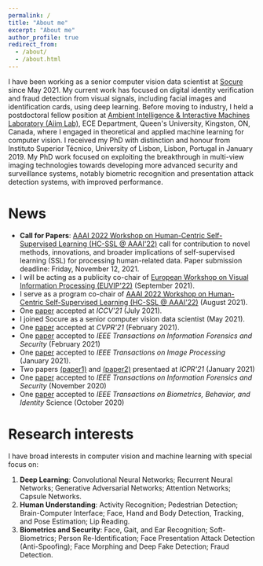 ```yaml
---
permalink: /
title: "About me"
excerpt: "About me"
author_profile: true
redirect_from: 
  - /about/
  - /about.html
---
```


I have been working as a senior computer vision data scientist at [Socure](https://https://www.socure.com/) since May 2021. My current work has focused on digital identity verification and fraud detection from visual signals, including facial images and identification cards, using deep learning. Before moving to industry, I held a postdoctoral fellow position at [Ambient Intelligence & Interactive Machines Laboratory (Aiim Lab)](http://www.aiimlab.com/index.html), ECE Department, Queen's University, Kingston, ON, Canada, where I engaged in theoretical and applied machine learning for computer vision. I received my PhD with distinction and honour from Instituto Superior Técnico, University of Lisbon, Lisbon, Portugal in January 2019. My PhD work focused on exploiting the breakthrough in multi-view imaging technologies towards developing more advanced security and surveillance systems, notably biometric recognition and presentation attack detection systems, with improved performance.


News
======
* <b>Call for Papers</b>: [AAAI 2022 Workshop on Human-Centric Self-Supervised Learning (HC-SSL @ AAAI'22)](https://hcssl.github.io/AAAI-22/pages/call-for-papers.html) call for contribution to novel methods, innovations, and broader implications of self-supervised learning (SSL) for processing human-related data. Paper submission deadline: Friday, November 12, 2021.
* I will be acting as a publicity co-chair of [European Workshop on Visual Information Processing (EUVIP'22)](https://euvip2022.org/)  (September 2021).
* I serve as a program co-chair of [AAAI 2022 Workshop on Human-Centric Self-Supervised Learning (HC-SSL @ AAAI'22)](https://hcssl.github.io/AAAI-22/pages/call-for-papers.html)  (August 2021).
* One [paper](https://arxiv.org/abs/2104.02424) accepted at <i>ICCV'21</i> (July 2021).
* I joined Socure as a senior computer vision data scientist (May 2021).
* One [paper](https://openaccess.thecvf.com/content/CVPR2021/html/Sepas-Moghaddam_Multi-Perspective_LSTM_for_Joint_Visual_Representation_Learning_CVPR_2021_paper.html) accepted at <i>CVPR'21</i> (February 2021).
* One [paper](https://ieeexplore.ieee.org/abstract/document/9330625) accepted to <i>IEEE Transactions on Information Forensics and Security</i> (February 2021)
* One [paper](https://ieeexplore.ieee.org/abstract/document/9343707) accepted to <i>IEEE Transactions on Image Processing</i> (January 2021).
* Two papers [(paper1)](https://ieeexplore.ieee.org/abstract/document/9412517) and [(paper2)](https://ieeexplore.ieee.org/abstract/document/9412514) presentaed at <i>ICPR'21</i> (January 2021)
* One [paper](https://ieeexplore.ieee.org/abstract/document/9249026) accepted to <i>IEEE Transactions on Information Forensics and Security</i> (November 2020)
* One [paper](https://ieeexplore.ieee.org/abstract/document/9229117) accepted to <i>IEEE Transactions on Biometrics, Behavior, and Identity</i> Science (October 2020)


Research interests
======
I have broad interests in computer vision and machine learning with special focus on:

1. <b>Deep Learning</b>: Convolutional Neural Networks; Recurrent Neural Networks; Generative Adversarial Networks; Attention Networks; Capsule Networks.
2. <b>Human Understanding</b>: Activity Recognition; Pedestrian Detection; Brain-Computer Interface; Face, Hand and Body Detection, Tracking, and Pose Estimation; Lip Reading.
3. <b>Biometrics and Security</b>: Face, Gait, and Ear Recognition; Soft-Biometrics; Person Re-Identification; Face Presentation Attack Detection (Anti-Spoofing); Face Morphing and Deep Fake Detection; Fraud Detection.

